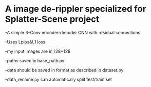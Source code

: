 # A image de-rippler specialized for Splatter-Scene project
-A simple 3-Conv encoder-decoder CNN with residual connections 

-Uses Lpips&L1 loss

-my input images are in 128*128

-paths saved in base_path.py

-data should be saved in format as described in dataset.py

-data_rename.py can automatically split test/train set
